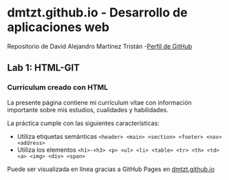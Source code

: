 # dmtzt.github.io - Desarrollo de aplicaciones web
Repositorio de David Alejandro Martínez Tristán -[Perfil de GitHub](https://github.com/dmtzt)
## Lab 1: HTML-GIT
### Currículum creado con HTML
La presente página contiene mi currículum vitae con información importante sobre mis estudios, cualidades y habilidades.

La práctica cumple con las siguientes características:
- Utiliza etiquetas semánticas `<header> <main> <section> <footer> <nav> <address>`
- Utiliza los elementos `<h1>-<h3> <p> <ul> <li> <table> <tr> <th> <td> <a> <img> <div> <span>`

Puede ser visualizada en línea gracias a GitHub Pages en [dmtzt.github.io](https://dmtzt.github.io/)